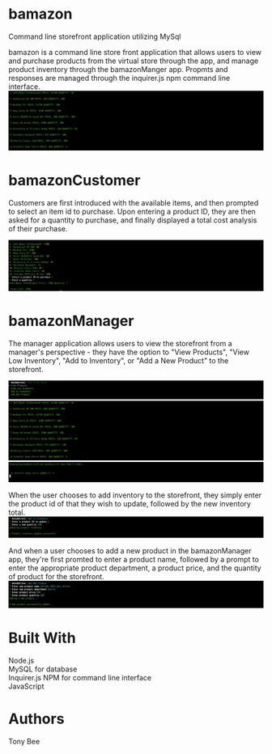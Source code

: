 # bamazon
Command line storefront application utilizing MySql

bamazon is a command line store front application that allows users to view and purchase products from the virtual store through the   app, and manage product inventory through the bamazonManger app. Propmts and responses are managed through the inquirer.js npm command line interface.
![All-Products](images/allproducts.png)

# bamazonCustomer
Customers are first introduced with the available items, and then prompted to select an item id to purchase. Upon entering a product ID, they are then asked for a quantity to purchase, and finally displayed a total cost analysis of their purchase.

![Customer](images/customer.png)

# bamazonManager
The manager application allows users to view the storefront from a manager's perspective - they have the option to "View Products", "View Low Inventory", "Add to Inventory", or "Add a New Product" to the storefront.

![Low-Inventory](images/manager1.png)
![All-Products](images/allproducts.png)
![Low-Inventory](images/manager2.png)

When the user chooses to add inventory to the storefront, they simply enter the product id of that they wish to update, followed by the new inventory total.
![Low-Inventory](images/addinventory.png)

And when a user chooses to add a new product in the bamazonManager app, they're first promted to enter a product name, followed by a prompt to enter the appropriate product department, a product price, and the quantity of product for the storefront.
![Add-New-Product](images/newproduct.png)

# Built With
Node.js <br>
MySQL for database <br>
Inquirer.js NPM for command line interface <br>
JavaScript <br>

# Authors
Tony Bee

